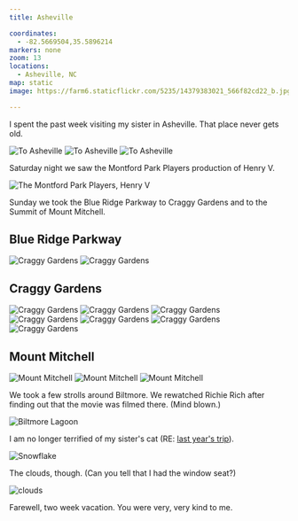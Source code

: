 ```yaml
---
title: Asheville

coordinates:
  - -82.5669504,35.5896214
markers: none
zoom: 13
locations:
  - Asheville, NC
map: static
image: https://farm6.staticflickr.com/5235/14379383021_566f82cd22_b.jpg

---
```


I spent the past week visiting my sister in Asheville. That place never gets old.

<div class="photos">

<img src="https://farm3.staticflickr.com/2932/14359506266_17b8e6c057_b.jpg" class="img-thirds" alt="To Asheville">

<img src="https://farm4.staticflickr.com/3842/14382595485_042f21127b_b.jpg" class="img-thirds" alt="To Asheville">

<img src="https://farm4.staticflickr.com/3873/14195968389_354d8496b8_b.jpg" class="img-thirds" alt="To Asheville">
</div>

Saturday night we saw the Montford Park Players production of Henry V.

<div class="photos">

<img src="https://farm4.staticflickr.com/3910/14402788473_1ee992a51b_b.jpg" alt="The Montford Park Players, Henry V">
</div>

Sunday we took the Blue Ridge Parkway to Craggy Gardens and to the Summit of Mount Mitchell.

## Blue Ridge Parkway

<div class="photos">

<img src="https://farm3.staticflickr.com/2922/14381664344_6d6a0120ec_b.jpg" class="img-half" alt="Craggy Gardens">

<img src="https://farm6.staticflickr.com/5570/14382642245_f878f4810c_b.jpg" class="img-half" alt="Craggy Gardens">
</div>

## Craggy Gardens

<div class="photos">

<img src="https://farm3.staticflickr.com/2909/14382645935_0e6a17b8ba_b.jpg" class="img-half" alt="Craggy Gardens">

<img src="https://farm3.staticflickr.com/2903/14359576816_55bdf877aa_b.jpg" class="img-half" alt="Craggy Gardens">

<img src="https://farm4.staticflickr.com/3871/14382667665_539a65d48e_b.jpg" alt="Craggy Gardens">

<img src="https://farm4.staticflickr.com/3844/14196101908_29aa8aa35b_b.jpg" class="img-wide" alt="Craggy Gardens">

<img src="https://farm6.staticflickr.com/5552/14382699575_2d07c91186_b.jpg" class="img-tall" alt="Craggy Gardens">

<img src="https://farm6.staticflickr.com/5279/14222719407_9db27f53e7_b.jpg" class="img-tall" alt="Craggy Gardens">

<img src="https://farm6.staticflickr.com/5235/14379383021_566f82cd22_b.jpg" class="img-wide" alt="Craggy Gardens">
</div>

## Mount Mitchell

<div class="photos">

<img src="https://farm3.staticflickr.com/2895/14245564347_0aae622b0b_b.jpg" alt="Mount Mitchell">

<img src="https://farm4.staticflickr.com/3854/14245412348_688649865b_b.jpg" class="img-half" alt="Mount Mitchell">

<img src="https://farm4.staticflickr.com/3865/14245409458_80639980e4_b.jpg" class="img-half" alt="Mount Mitchell">
</div>

We took a few strolls around Biltmore. We rewatched Richie Rich after finding out that the movie was filmed there. (Mind blown.)

<div class="photos">

<img src="https://farm6.staticflickr.com/5548/14423920595_23280bd847_b.jpg" alt="Biltmore Lagoon">
</div>

I am no longer terrified of my sister's cat (RE: [last year's trip](/adventures/2013/04/07/north-carolina/)).

<div class="photos">

<img src="https://farm4.staticflickr.com/3840/14400793776_67680268bf_b.jpg" alt="Snowflake">
</div>

The clouds, though. (Can you tell that I had the window seat?)

<div class="photos">

<img src="https://farm4.staticflickr.com/3857/14400794776_36de02c81c_b.jpg" alt="clouds">
</div>

Farewell, two week vacation. You were very, very kind to me.
